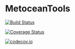 # MetoceanTools

[![Build Status](https://travis-ci.org/jadamc/MetoceanTools.jl.svg?branch=master)](https://travis-ci.org/jadamc/MetoceanTools.jl)

[![Coverage Status](https://coveralls.io/repos/jadamc/MetoceanTools.jl/badge.svg?branch=master&service=github)](https://coveralls.io/github/jadamc/MetoceanTools.jl?branch=master)

[![codecov.io](http://codecov.io/github/jadamc/MetoceanTools.jl/coverage.svg?branch=master)](http://codecov.io/github/jadamc/MetoceanTools.jl?branch=master)
